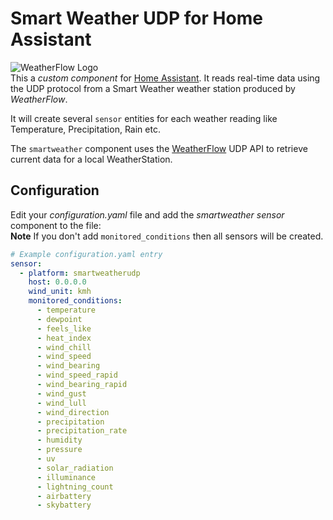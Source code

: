 # Smart Weather UDP for Home Assistant
![WeatherFlow Logo](https://github.com/briis/hass-SmartWeather/blob/master/images/weatherflow.png)<br>
This a *custom component* for [Home Assistant](https://www.home-assistant.io/). It reads real-time data using the UDP protocol from a Smart Weather weather station produced by *WeatherFlow*.

It will create several `sensor` entities for each weather reading like Temperature, Precipitation, Rain etc. 

The `smartweather` component uses the [WeatherFlow](https://weatherflow.github.io/SmartWeather/api/udp/v105/) UDP API to retrieve current data for a local WeatherStation.

## Configuration
Edit your *configuration.yaml* file and add the *smartweather sensor* component to the file:<br>
**Note** If you don't add `monitored_conditions` then all sensors will be created.

```yaml
# Example configuration.yaml entry
sensor:
  - platform: smartweatherudp
    host: 0.0.0.0
    wind_unit: kmh
    monitored_conditions:
      - temperature
      - dewpoint
      - feels_like
      - heat_index
      - wind_chill
      - wind_speed
      - wind_bearing
      - wind_speed_rapid
      - wind_bearing_rapid
      - wind_gust
      - wind_lull
      - wind_direction
      - precipitation
      - precipitation_rate
      - humidity
      - pressure
      - uv
      - solar_radiation
      - illuminance
      - lightning_count
      - airbattery
      - skybattery
```